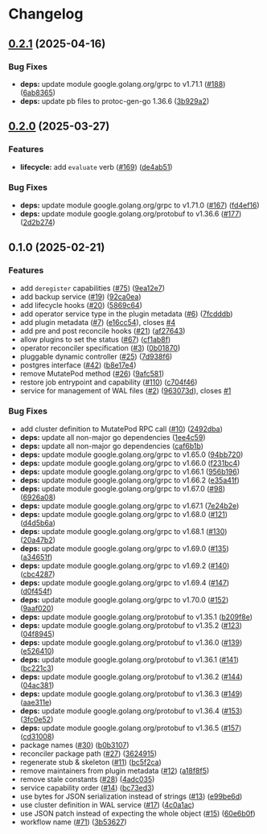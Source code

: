 # Changelog

## [0.2.1](https://github.com/cloudnative-pg/cnpg-i/compare/v0.2.0...v0.2.1) (2025-04-16)


### Bug Fixes

* **deps:** update module google.golang.org/grpc to v1.71.1 ([#188](https://github.com/cloudnative-pg/cnpg-i/issues/188)) ([6ab8365](https://github.com/cloudnative-pg/cnpg-i/commit/6ab8365bfe7d78acd8109870985e1c386b850492))
* **deps:** update pb files to protoc-gen-go 1.36.6 ([3b929a2](https://github.com/cloudnative-pg/cnpg-i/commit/3b929a277e8c924d0dd958b1d28bf96009d5c86d))

## [0.2.0](https://github.com/cloudnative-pg/cnpg-i/compare/v0.1.0...v0.2.0) (2025-03-27)


### Features

* **lifecycle:** add `evaluate` verb ([#169](https://github.com/cloudnative-pg/cnpg-i/issues/169)) ([de4ab51](https://github.com/cloudnative-pg/cnpg-i/commit/de4ab51537cbea0920aaf8b527a71bfba8ef12c0))


### Bug Fixes

* **deps:** update module google.golang.org/grpc to v1.71.0 ([#167](https://github.com/cloudnative-pg/cnpg-i/issues/167)) ([fd4ef16](https://github.com/cloudnative-pg/cnpg-i/commit/fd4ef16869dd864e8db48a7dbdde992fb05c8041))
* **deps:** update module google.golang.org/protobuf to v1.36.6 ([#177](https://github.com/cloudnative-pg/cnpg-i/issues/177)) ([2d2b274](https://github.com/cloudnative-pg/cnpg-i/commit/2d2b27435b6f26ece85f8ed6d2c7acba9c0f0fd9))

## 0.1.0 (2025-02-21)


### Features

* add `deregister` capabilities ([#75](https://github.com/cloudnative-pg/cnpg-i/issues/75)) ([9ea12e7](https://github.com/cloudnative-pg/cnpg-i/commit/9ea12e76a6ee41bc625cd81d9e66517b092299aa))
* add backup service ([#19](https://github.com/cloudnative-pg/cnpg-i/issues/19)) ([92ca0ea](https://github.com/cloudnative-pg/cnpg-i/commit/92ca0eaa10ad0dc88b7458b56331092453e9035f))
* add lifecycle hooks ([#20](https://github.com/cloudnative-pg/cnpg-i/issues/20)) ([5869c64](https://github.com/cloudnative-pg/cnpg-i/commit/5869c644788b8d4d3de0b5305bd0fc3c7f1be17b))
* add operator service type in the plugin metadata ([#6](https://github.com/cloudnative-pg/cnpg-i/issues/6)) ([7fcdddb](https://github.com/cloudnative-pg/cnpg-i/commit/7fcdddbaf7f46c89affcf3871ddd9fb51e691adc))
* add plugin metadata ([#7](https://github.com/cloudnative-pg/cnpg-i/issues/7)) ([e16cc54](https://github.com/cloudnative-pg/cnpg-i/commit/e16cc543b9bb875b02d10b4cfa015ebd3050ea22)), closes [#4](https://github.com/cloudnative-pg/cnpg-i/issues/4)
* add pre and post reconcile hooks ([#21](https://github.com/cloudnative-pg/cnpg-i/issues/21)) ([af27643](https://github.com/cloudnative-pg/cnpg-i/commit/af2764325710cd98881e211810d2a01f61b62d43))
* allow plugins to set the status ([#67](https://github.com/cloudnative-pg/cnpg-i/issues/67)) ([cf1ab8f](https://github.com/cloudnative-pg/cnpg-i/commit/cf1ab8fab2a05e7e28cb7ff1aa575a447d9e6634))
* operator reconciler specification ([#3](https://github.com/cloudnative-pg/cnpg-i/issues/3)) ([0b01870](https://github.com/cloudnative-pg/cnpg-i/commit/0b018708a768a8f4d59e99716a782e44cceb7ff2))
* pluggable dynamic controller ([#25](https://github.com/cloudnative-pg/cnpg-i/issues/25)) ([7d938f6](https://github.com/cloudnative-pg/cnpg-i/commit/7d938f60f998af1d336a669a2497d1cf68b9d582))
* postgres interface ([#42](https://github.com/cloudnative-pg/cnpg-i/issues/42)) ([b8e17e4](https://github.com/cloudnative-pg/cnpg-i/commit/b8e17e42e05c1dc5b640a1bbf2466b1fc193d267))
* remove MutatePod method ([#26](https://github.com/cloudnative-pg/cnpg-i/issues/26)) ([9afc581](https://github.com/cloudnative-pg/cnpg-i/commit/9afc58113460f207ca4fb83b6ba875caef1abb64))
* restore job entrypoint and capability ([#110](https://github.com/cloudnative-pg/cnpg-i/issues/110)) ([c704f46](https://github.com/cloudnative-pg/cnpg-i/commit/c704f46c20e0f2d2b4c1c1673ce55b25a7b972f9))
* service for management of WAL files ([#2](https://github.com/cloudnative-pg/cnpg-i/issues/2)) ([963073d](https://github.com/cloudnative-pg/cnpg-i/commit/963073d61df217fd6c2cd9f4ca77b4a57e623c04)), closes [#1](https://github.com/cloudnative-pg/cnpg-i/issues/1)


### Bug Fixes

* add cluster definition to MutatePod RPC call ([#10](https://github.com/cloudnative-pg/cnpg-i/issues/10)) ([2492dba](https://github.com/cloudnative-pg/cnpg-i/commit/2492dba8ebbd98f1da02a9e59d05e5a76beac8e6))
* **deps:** update all non-major go dependencies ([1ee4c59](https://github.com/cloudnative-pg/cnpg-i/commit/1ee4c59422aa56005b2c3f9394fc817c76275511))
* **deps:** update all non-major go dependencies ([caf6b1b](https://github.com/cloudnative-pg/cnpg-i/commit/caf6b1b23daa7a733ad2a6c321ab097660bbdd94))
* **deps:** update module google.golang.org/grpc to v1.65.0 ([94bb720](https://github.com/cloudnative-pg/cnpg-i/commit/94bb720bd7a555d5176f66f2793d1b562b550ca0))
* **deps:** update module google.golang.org/grpc to v1.66.0 ([f231bc4](https://github.com/cloudnative-pg/cnpg-i/commit/f231bc4189df9dcf604320b59cc34e9d553a7ec1))
* **deps:** update module google.golang.org/grpc to v1.66.1 ([956b196](https://github.com/cloudnative-pg/cnpg-i/commit/956b196c4d303a2a6ee13581de35c5617cd8ec92))
* **deps:** update module google.golang.org/grpc to v1.66.2 ([e35a41f](https://github.com/cloudnative-pg/cnpg-i/commit/e35a41f25a3cbf4e0d878fa14eb52015c3cd7915))
* **deps:** update module google.golang.org/grpc to v1.67.0 ([#98](https://github.com/cloudnative-pg/cnpg-i/issues/98)) ([6926a08](https://github.com/cloudnative-pg/cnpg-i/commit/6926a08b23857be1c9b6e125fb9d83758566472c))
* **deps:** update module google.golang.org/grpc to v1.67.1 ([7e24b2e](https://github.com/cloudnative-pg/cnpg-i/commit/7e24b2eccd507275f994b458189843d6d52a0f4c))
* **deps:** update module google.golang.org/grpc to v1.68.0 ([#121](https://github.com/cloudnative-pg/cnpg-i/issues/121)) ([d4d5b6a](https://github.com/cloudnative-pg/cnpg-i/commit/d4d5b6a7d6eda0028b087ade2cbd24c7c7c72adb))
* **deps:** update module google.golang.org/grpc to v1.68.1 ([#130](https://github.com/cloudnative-pg/cnpg-i/issues/130)) ([20a47b2](https://github.com/cloudnative-pg/cnpg-i/commit/20a47b2d919b1bfaf9f759a4d6d7e857fd6ab960))
* **deps:** update module google.golang.org/grpc to v1.69.0 ([#135](https://github.com/cloudnative-pg/cnpg-i/issues/135)) ([a34651f](https://github.com/cloudnative-pg/cnpg-i/commit/a34651fddaa6902c95f4cdc33841eae67cb9b55f))
* **deps:** update module google.golang.org/grpc to v1.69.2 ([#140](https://github.com/cloudnative-pg/cnpg-i/issues/140)) ([cbc4287](https://github.com/cloudnative-pg/cnpg-i/commit/cbc4287931eec44707a228028ead90ac53d9a989))
* **deps:** update module google.golang.org/grpc to v1.69.4 ([#147](https://github.com/cloudnative-pg/cnpg-i/issues/147)) ([d0f454f](https://github.com/cloudnative-pg/cnpg-i/commit/d0f454f240a215a7b4cc88476f1f3e664e827985))
* **deps:** update module google.golang.org/grpc to v1.70.0 ([#152](https://github.com/cloudnative-pg/cnpg-i/issues/152)) ([9aaf020](https://github.com/cloudnative-pg/cnpg-i/commit/9aaf020a9efe6b1d17325bbd5eabc735c85d553b))
* **deps:** update module google.golang.org/protobuf to v1.35.1 ([b209f8e](https://github.com/cloudnative-pg/cnpg-i/commit/b209f8e465716379308371ae5b48371159a50a97))
* **deps:** update module google.golang.org/protobuf to v1.35.2 ([#123](https://github.com/cloudnative-pg/cnpg-i/issues/123)) ([04f8945](https://github.com/cloudnative-pg/cnpg-i/commit/04f894529500f5721c10067a8e4459186a6a9110))
* **deps:** update module google.golang.org/protobuf to v1.36.0 ([#139](https://github.com/cloudnative-pg/cnpg-i/issues/139)) ([e526410](https://github.com/cloudnative-pg/cnpg-i/commit/e52641093a69541bafd197cc73f795c6308817c5))
* **deps:** update module google.golang.org/protobuf to v1.36.1 ([#141](https://github.com/cloudnative-pg/cnpg-i/issues/141)) ([bc221c3](https://github.com/cloudnative-pg/cnpg-i/commit/bc221c3954e3e4e7147a92c03809381364fc66ab))
* **deps:** update module google.golang.org/protobuf to v1.36.2 ([#144](https://github.com/cloudnative-pg/cnpg-i/issues/144)) ([04ac381](https://github.com/cloudnative-pg/cnpg-i/commit/04ac38195f85918a9d1ab38154e0ba5878249c4f))
* **deps:** update module google.golang.org/protobuf to v1.36.3 ([#149](https://github.com/cloudnative-pg/cnpg-i/issues/149)) ([aae311e](https://github.com/cloudnative-pg/cnpg-i/commit/aae311e780156d93553fcbaa66c59b50852abc4a))
* **deps:** update module google.golang.org/protobuf to v1.36.4 ([#153](https://github.com/cloudnative-pg/cnpg-i/issues/153)) ([3fc0e52](https://github.com/cloudnative-pg/cnpg-i/commit/3fc0e5299ed3f42acbf7ffb3c41c9f47b77064f5))
* **deps:** update module google.golang.org/protobuf to v1.36.5 ([#157](https://github.com/cloudnative-pg/cnpg-i/issues/157)) ([cd31008](https://github.com/cloudnative-pg/cnpg-i/commit/cd310088baa9401323d8af4dee9cf694eb4a8e8c))
* package names ([#30](https://github.com/cloudnative-pg/cnpg-i/issues/30)) ([b0b3107](https://github.com/cloudnative-pg/cnpg-i/commit/b0b310788fa1c097e139e31d661f124be91b94b7))
* reconciler package path ([#27](https://github.com/cloudnative-pg/cnpg-i/issues/27)) ([3624915](https://github.com/cloudnative-pg/cnpg-i/commit/362491594dde7a5360b24a0fd14c7e02715cab09))
* regenerate stub & skeleton ([#11](https://github.com/cloudnative-pg/cnpg-i/issues/11)) ([bc5f2ca](https://github.com/cloudnative-pg/cnpg-i/commit/bc5f2cab5e5949cc4e6dd0d2200613aea7330f20))
* remove maintainers from plugin metadata ([#12](https://github.com/cloudnative-pg/cnpg-i/issues/12)) ([a18f8f5](https://github.com/cloudnative-pg/cnpg-i/commit/a18f8f50cf36d1928a5d41ebeba192228cf6d2ea))
* remove stale constants ([#28](https://github.com/cloudnative-pg/cnpg-i/issues/28)) ([4adc035](https://github.com/cloudnative-pg/cnpg-i/commit/4adc03536d626577c919718d7d02bef89fbe366a))
* service capability order ([#14](https://github.com/cloudnative-pg/cnpg-i/issues/14)) ([bc73ed3](https://github.com/cloudnative-pg/cnpg-i/commit/bc73ed38c383c5e2b90c95ccb67a724e8354d5e7))
* use bytes for JSON serialization instead of strings ([#13](https://github.com/cloudnative-pg/cnpg-i/issues/13)) ([e99be6d](https://github.com/cloudnative-pg/cnpg-i/commit/e99be6d0cb8e89ded72d3ee80eacb5187b9996dd))
* use cluster definition in WAL service ([#17](https://github.com/cloudnative-pg/cnpg-i/issues/17)) ([4c0a1ac](https://github.com/cloudnative-pg/cnpg-i/commit/4c0a1ac46426d1c848d42f9f70b03cb1e07d5e22))
* use JSON patch instead of expecting the whole object ([#15](https://github.com/cloudnative-pg/cnpg-i/issues/15)) ([60e6b0f](https://github.com/cloudnative-pg/cnpg-i/commit/60e6b0f90cb4261817391d0c81e5f42685ff20da))
* workflow name ([#71](https://github.com/cloudnative-pg/cnpg-i/issues/71)) ([3b53627](https://github.com/cloudnative-pg/cnpg-i/commit/3b53627724590185381246c0e256ecf1de55c99d))
